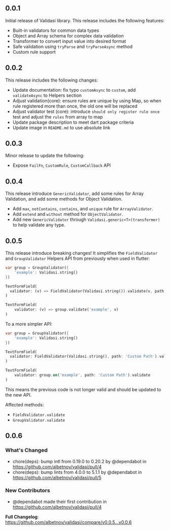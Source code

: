 ## 0.0.1

Initial release of Validasi library. This release includes the following features:

- Built-in validators for common data types
- Object and Array schema for complex data validation
- Transformer to convert input value into desired format
- Safe validation using `tryParse` and `tryParseAsync` method
- Custom rule support

## 0.0.2

This release includes the following changes:

- Update documentation: fix typo `customAsync` to `custom`, add `validateAsync` to Helpers section
- Adjust validation(core): ensure rules are unique by using Map, so when rule registered more than once, the old one will be replaced
- Adjust validator test (core):
introduce `should only register rule once` test and adjust the `rules` from array to map
- Update package description to meet dart package criteria
- Update image in `README.md` to use absolute link

## 0.0.3

Minor release to update the following:

- Expose `FailFn`, `CustomRule`, `CustomCallback` API

## 0.0.4

This release introduce `GenericValidator`, add some rules for Array Validation, and add some methods for Object Validation.

- Add `max`, `notContains`, `contains`, and `unique` rule for `ArrayValidator`.
- Add `extend` and `without` method for `ObjectValidator`.
- Add new `GenericValidator` through `Validasi.generic<T>(transformer)` to help validate any type.

## 0.0.5

This release introduce breaking changes!
It simplifies the `FieldValidator` and `GroupValidator` Helpers API from previously when used in flutter:

```dart
var group = GroupValidator({
    'example': Validasi.string()
})

TextFormField(
  validator: (v) => FieldValidator(Validasi.string()).validate(v, path: 'Custom Path'),
)

TextFormField(
    validator: (v) => group.validate('example', v)
)
```

To a more simpler API:

```dart
var group = GroupValidator({
    'example': Validasi.string()
})

TextFormField(
  validator: FieldValidator(Validasi.string(), path: 'Custom Path').validate,
)

TextFormField(
    validator: group.on('example', path: 'Custom Path').validate
)
```

This means the previous code is not longer valid and should be updated to the new API.

Affected methods:
- `FieldValidator.validate`
- `GroupValidator.validate`

## 0.0.6

### What's Changed
* chore(deps): bump intl from 0.19.0 to 0.20.2 by @dependabot in https://github.com/albetnov/validasi/pull/4
* chore(deps): bump lints from 4.0.0 to 5.1.1 by @dependabot in https://github.com/albetnov/validasi/pull/5

### New Contributors
* @dependabot made their first contribution in https://github.com/albetnov/validasi/pull/4

**Full Changelog**: https://github.com/albetnov/validasi/compare/v0.0.5...v0.0.6